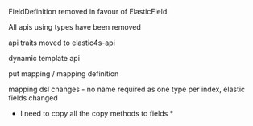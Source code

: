 

FieldDefinition removed in favour of ElasticField

All apis using types have been removed

api traits moved to elastic4s-api

dynamic template api

put mapping / mapping definition

mapping dsl changes - no name required as one type per index, elastic fields changed

* I need to copy all the copy methods to fields *
